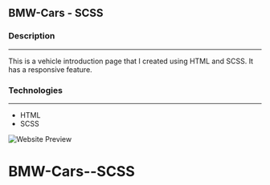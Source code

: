 

## BMW-Cars - SCSS

### Description

---

This is a vehicle introduction page that I created using HTML and SCSS. It has a responsive feature.



### Technologies

---

- HTML
- SCSS

![Website Preview](bmw.gif)
# BMW-Cars--SCSS
